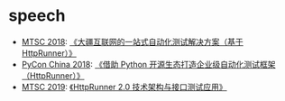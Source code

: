 # speech

- [MTSC 2018][MTSC2018]: [《大疆互联网的一站式自动化测试解决方案（基于HttpRunner）》][dji-httprunner]
- [PyCon China 2018][PyConChina2018]: [《借助 Python 开源生态打造企业级自动化测试框架（HttpRunner）》][PyCon-HttpRunner]
- [MTSC 2019][MTSC2019]: [《HttpRunner 2.0 技术架构与接口测试应用》][httprunner-2.0]

[MTSC2018]: https://www.bagevent.com/event/1193113
[PyConChina2018]: http://cn.pycon.org/2018/city_beijing.html
[dji-httprunner]: DJI-HttpRunner.pdf
[PyCon-HttpRunner]: PyCon-HttpRunner.pdf
[MTSC2019]: https://testerhome.com/mtsc/2019
[httprunner-2.0]: MTSC2019-HttpRunner-2.0.pdf
